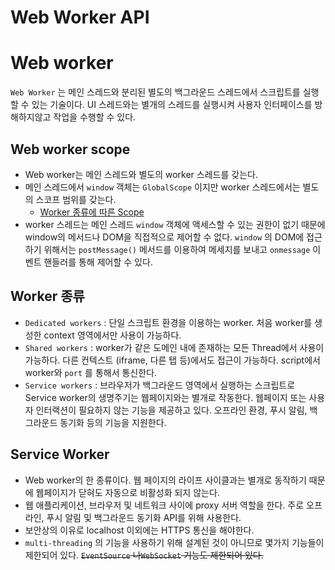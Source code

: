 # Web Worker API




# Web worker
`Web Worker` 는 메인 스레드와 분리된 별도의 백그라운드 스레드에서 스크립트를 실행할 수 있는 기술이다. UI 스레드와는 별개의 스레드를 실행시켜 사용자 인터페이스를 방해하지않고 작업을 수행할 수 있다.

## Web worker scope
- Web worker는 메인 스레드와 별도의 worker 스레드를 갖는다.
- 메인 스레드에서 `window` 객체는 `GlobalScope` 이지만 worker 스레드에서는 별도의 스코프 범위를 갖는다.
    - [Worker 종류에 따른 Scope](https://developer.mozilla.org/en-US/docs/Web/API/Web_Workers_API#worker_global_contexts_and_functions)
- worker 스레드는 메인 스레드 `window` 객체에 액세스할 수 있는 권한이 없기 때문에 window의 메서드나 DOM을 직접적으로 제어할 수 없다. `window` 의 DOM에 접근하기 위해서는 `postMessage()` 메서드를 이용하여 메세지를 보내고 `onmessage` 이벤트 핸들러를 통해 제어할 수 있다.

## Worker 종류
- `Dedicated workers` : 단일 스크립트 환경을 이용하는 worker. 처음 worker를 생성한 context 영역에서만 사용이 가능하다.
- `Shared workers` :  worker가 같은 도메인 내에 존재하는 모든 Thread에서 사용이 가능하다. 다른 컨텍스트 (iframe, 다른 탭 등)에서도 접근이 가능하다. script에서 worker와 `port` 를 통해서 통신한다.
- `Service workers` : 브라우저가 백그라운드 영역에서 실행하는 스크립트로 Service worker의 생명주기는 웹페이지와는 별개로 작동한다.  웹페이지 또는 사용자 인터랙션이 필요하지 않는 기능을 제공하고 있다. 오프라인 환경, 푸시 알림, 백그라운드 동기화 등의 기능을 지원한다.

## Service Worker
- Web worker의 한 종류이다. 웹 페이지의 라이프 사이클과는 별개로 동작하기 때문에 웹페이지가 닫혀도 자동으로 비활성화 되지 않는다.
- 웹 애플리케이션, 브라우저 및 네트워크 사이에 proxy 서버 역할을 한다. 주로 오프라인, 푸시 알림 및 백그라운드 동기화 API를 위해 사용한다.
- 보안상의 이유로 localhost 이외에는 HTTPS 통신을 해야한다.
- `multi-threading` 의 기능을 사용하기 위해 설계된 것이 아니므로 몇가지 기능들이 제한되어 있다. ~~`EventSource` 나`WebSocket` 기능도 제한되어 있다.~~

